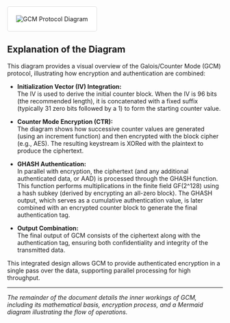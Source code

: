 
<img src="https://github.com/user-attachments/assets/94a5a034-e1bf-4efc-8b24-ad99bf4a5273" style="background-color: white; padding: 20px; border: 1px solid #ddd; border-radius: 5px;" alt="GCM Protocol Diagram">


## Explanation of the Diagram

This diagram provides a visual overview of the Galois/Counter Mode (GCM) protocol, illustrating how encryption and authentication are combined:

- **Initialization Vector (IV) Integration:**  
  The IV is used to derive the initial counter block. When the IV is 96 bits (the recommended length), it is concatenated with a fixed suffix (typically 31 zero bits followed by a 1) to form the starting counter value.

- **Counter Mode Encryption (CTR):**  
  The diagram shows how successive counter values are generated (using an increment function) and then encrypted with the block cipher (e.g., AES). The resulting keystream is XORed with the plaintext to produce the ciphertext.

- **GHASH Authentication:**  
  In parallel with encryption, the ciphertext (and any additional authenticated data, or AAD) is processed through the GHASH function. This function performs multiplications in the finite field GF(2^128) using a hash subkey (derived by encrypting an all-zero block). The GHASH output, which serves as a cumulative authentication value, is later combined with an encrypted counter block to generate the final authentication tag.

- **Output Combination:**  
  The final output of GCM consists of the ciphertext along with the authentication tag, ensuring both confidentiality and integrity of the transmitted data.

This integrated design allows GCM to provide authenticated encryption in a single pass over the data, supporting parallel processing for high throughput.

---

*The remainder of the document details the inner workings of GCM, including its mathematical basis, encryption process, and a Mermaid diagram illustrating the flow of operations.*
